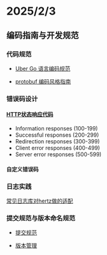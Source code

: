 # 2025/2/3

## 编码指南与开发规范

### 代码规范

- [Uber Go 语言编码规范](https://github.com/xxjwxc/uber_go_guide_cn)

- [protobuf 编码风格指南](https://protobuf.dev/programming-guides/style/)

### 错误码设计

#### [HTTP状态响应代码](https://developer.mozilla.org/en-US/docs/Web/HTTP/Status)

- Information responses (100-199)
- Successful responses (200-299)
- Redirection responses (300-399)
- Client error responses (400-499)
- Server error responses (500-599)

#### 自定义错误码

### 日志实践

[常见日志库对hertz做的适配](https://github.com/hertz-contrib/logger)

### 提交规范与版本命名规范

- [提交规范](https://www.conventionalcommits.org/zh-hans/v1.0.0/)

- [版本管理](https://semver.org/lang/zh-CN/)
